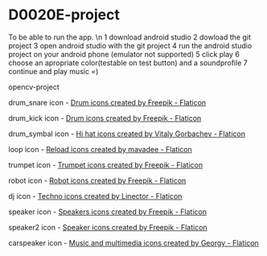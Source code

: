 # D0020E-project
To be able to run the app.  \n
1 download android studio
2 dowload the git project
3 open android studio with the git project
4 run the android studio project on your android phone (emulator not supported)
5 click play
6 choose an apropriate color(testable on test button) and a soundprofile
7 continue and play music =)






opencv-project


drum_snare icon - <a href="https://www.flaticon.com/free-icons/drum" title="drum icons">Drum icons created by Freepik - Flaticon</a>

drum_kick icon - <a href="https://www.flaticon.com/free-icons/drum" title="drum icons">Drum icons created by Freepik - Flaticon</a>

drum_symbal icon - <a href="https://www.flaticon.com/free-icons/hi-hat" title="hi hat icons">Hi hat icons created by Vitaly Gorbachev - Flaticon</a>

loop icon - <a href="https://www.flaticon.com/free-icons/reload" title="reload icons">Reload icons created by mavadee - Flaticon</a>

trumpet icon - <a href="https://www.flaticon.com/free-icons/trumpet" title="trumpet icons">Trumpet icons created by Freepik - Flaticon</a>

robot icon - <a href="https://www.flaticon.com/free-icons/robot" title="robot icons">Robot icons created by Freepik - Flaticon</a>

dj icon - <a href="https://www.flaticon.com/free-icons/techno" title="techno icons">Techno icons created by Linector - Flaticon</a>

speaker icon - <a href="https://www.flaticon.com/free-icons/speakers" title="speakers icons">Speakers icons created by Freepik - Flaticon</a>

speaker2 icon - <a href="https://www.flaticon.com/free-icons/speaker" title="speaker icons">Speaker icons created by Freepik - Flaticon</a>

carspeaker icon - <a href="https://www.flaticon.com/free-icons/music-and-multimedia" title="music and multimedia icons">Music and multimedia icons created by Georgy - Flaticon</a>




